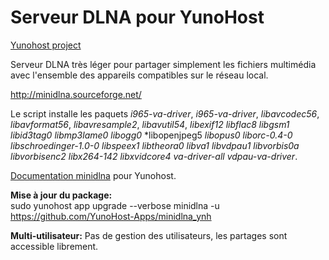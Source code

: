 Serveur DLNA pour YunoHost
==================

[Yunohost project](https://yunohost.org/#/)

Serveur DLNA très léger pour partager simplement les fichiers multimédia avec l'ensemble des appareils compatibles sur le réseau local.

http://minidlna.sourceforge.net/

Le script installe les paquets *i965-va-driver*, *i965-va-driver*, *libavcodec56*, *libavformat56*, *libavresample2*, *libavutil54*, *libexif12* *libflac8* *libgsm1* *libid3tag0* *libmp3lame0* *libogg0* *libopenjpeg5 *libopus0* *liborc-0.4-0* *libschroedinger-1.0-0* *libspeex1* *libtheora0* *libva1* *libvdpau1* *libvorbis0a* *libvorbisenc2* *libx264-142* *libxvidcore4* *va-driver-all* *vdpau-va-driver*.

[Documentation minidlna](https://yunohost.org/#/app_minidlna_fr) pour Yunohost.

**Mise à jour du package:**  
sudo yunohost app upgrade --verbose minidlna -u https://github.com/YunoHost-Apps/minidlna_ynh

**Multi-utilisateur:** Pas de gestion des utilisateurs, les partages sont accessible librement.
